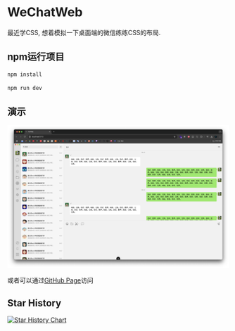 # WeChatWeb
最近学CSS, 想着模拟一下桌面端的微信练练CSS的布局.

## npm运行项目

```sh
npm install
```

```sh
npm run dev
```

## 演示
![alt text](illustrate/image.png)

或者可以通过[GitHub Page](https://rookiemasterrr.github.io/WeChatWeb/)访问

## Star History

[![Star History Chart](https://api.star-history.com/svg?repos=RookieMasterrr/WeChatWeb&type=Date)](https://www.star-history.com/#RookieMasterrr/WeChatWeb&Date)